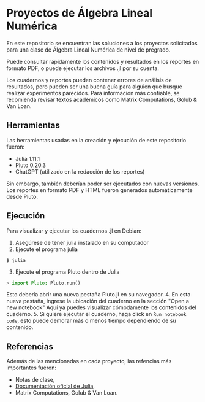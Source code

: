 # Proyectos de Álgebra Lineal Numérica
En este repositorio se encuentran las soluciones a los proyectos solicitados para una clase de Álgebra Lineal Numérica de nivel de pregrado.

Puede consultar rápidamente los contenidos y resultados en los reportes en formato PDF, o puede ejecutar los archivos .jl por su cuenta.

Los cuadernos y reportes pueden contener errores de análisis de resultados, pero pueden ser una buena guía para alguien que busque realizar experimentos parecidos. 
Para información más confiable, se recomienda revisar textos académicos como Matrix Computations, Golub & Van Loan. 

## Herramientas
Las herramientas usadas en la creación y ejecución de este repositorio fueron:
* Julia 1.11.1
* Pluto 0.20.3
* ChatGPT (utilizado en la redacción de los reportes)

Sin embargo, también deberían poder ser ejecutados con nuevas versiones. Los reportes en formato PDF y HTML fueron generados automáticamente desde Pluto.

## Ejecución 
Para visualizar y ejecutar los cuadernos .jl en Debian:

1. Asegúrese de tener julia instalado en su computador
2. Ejecute el programa julia
```
$ julia
```
3. Ejecute el programa Pluto dentro de Julia
```julia
> import Pluto; Pluto.run()
```
Esto debería abrir una nueva pestaña Pluto.jl en su navegador.
4. En esta nueva pestaña, ingrese la ubicación del cuaderno en la sección "Open a new notebook"
Aquí ya puedes visualizar cómodamente los contenidos del cuaderno.
5. Si quiere ejecutar el cuaderno, haga click en `Run notebook code`, esto puede demorar más o menos tiempo dependiendo de su contenido.

## Referencias
Además de las mencionadas en cada proyecto, las refencias más importantes fueron:
* Notas de clase,
* [Documentación oficial de Julia](https://julialang.org/),
* Matrix Computations, Golub & Van Loan.
